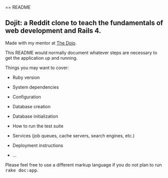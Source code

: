 == README

## Dojit: a Reddit clone to teach the fundamentals of web development and Rails 4.

Made with my mentor at [The Dojo](http://dojo.shinobidevs.com).



This README would normally document whatever steps are necessary to get the
application up and running.

Things you may want to cover:

* Ruby version

* System dependencies

* Configuration

* Database creation

* Database initialization

* How to run the test suite

* Services (job queues, cache servers, search engines, etc.)

* Deployment instructions

* ...


Please feel free to use a different markup language if you do not plan to run
<tt>rake doc:app</tt>.
